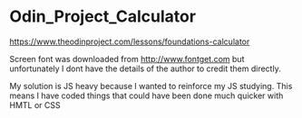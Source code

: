 # Odin_Project_Calculator

https://www.theodinproject.com/lessons/foundations-calculator

Screen font was downloaded from http://www.fontget.com but unfortunately I dont have the details of the author to credit them directly.

My solution is JS heavy because I wanted to reinforce my JS studying. This means I have coded things that could have been done much quicker with HMTL or CSS